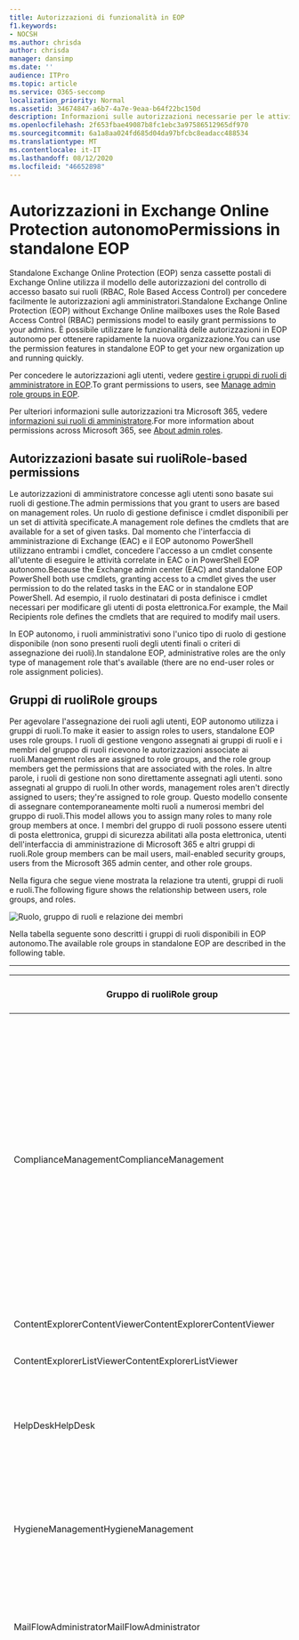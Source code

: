 ```yaml
---
title: Autorizzazioni di funzionalità in EOP
f1.keywords:
- NOCSH
ms.author: chrisda
author: chrisda
manager: dansimp
ms.date: ''
audience: ITPro
ms.topic: article
ms.service: O365-seccomp
localization_priority: Normal
ms.assetid: 34674847-a6b7-4a7e-9eaa-b64f22bc150d
description: Informazioni sulle autorizzazioni necessarie per le attività in standalone Exchange Online Protection
ms.openlocfilehash: 2f653fbae49087b8fc1ebc3a97586512965df970
ms.sourcegitcommit: 6a1a8aa024fd685d04da97bfcbc8eadacc488534
ms.translationtype: MT
ms.contentlocale: it-IT
ms.lasthandoff: 08/12/2020
ms.locfileid: "46652898"
---
```

# <a name="permissions-in-standalone-eop"></a><span data-ttu-id="7005a-103">Autorizzazioni in Exchange Online Protection autonomo</span><span class="sxs-lookup"><span data-stu-id="7005a-103">Permissions in standalone EOP</span></span>

<span data-ttu-id="7005a-104">Standalone Exchange Online Protection (EOP) senza cassette postali di Exchange Online utilizza il modello delle autorizzazioni del controllo di accesso basato sui ruoli (RBAC, Role Based Access Control) per concedere facilmente le autorizzazioni agli amministratori.</span><span class="sxs-lookup"><span data-stu-id="7005a-104">Standalone Exchange Online Protection (EOP) without Exchange Online mailboxes uses the Role Based Access Control (RBAC) permissions model to easily grant permissions to your admins.</span></span> <span data-ttu-id="7005a-105">È possibile utilizzare le funzionalità delle autorizzazioni in EOP autonomo per ottenere rapidamente la nuova organizzazione.</span><span class="sxs-lookup"><span data-stu-id="7005a-105">You can use the permission features in standalone EOP to get your new organization up and running quickly.</span></span>

<span data-ttu-id="7005a-106">Per concedere le autorizzazioni agli utenti, vedere [gestire i gruppi di ruoli di amministratore in EOP](manage-admin-role-group-permissions-in-eop.md).</span><span class="sxs-lookup"><span data-stu-id="7005a-106">To grant permissions to users, see [Manage admin role groups in EOP](manage-admin-role-group-permissions-in-eop.md).</span></span>

<span data-ttu-id="7005a-107">Per ulteriori informazioni sulle autorizzazioni tra Microsoft 365, vedere [informazioni sui ruoli di amministratore](https://docs.microsoft.com/microsoft-365/admin/add-users/about-admin-roles).</span><span class="sxs-lookup"><span data-stu-id="7005a-107">For more information about permissions across Microsoft 365, see [About admin roles](https://docs.microsoft.com/microsoft-365/admin/add-users/about-admin-roles).</span></span>

## <a name="role-based-permissions"></a><span data-ttu-id="7005a-108">Autorizzazioni basate sui ruoli</span><span class="sxs-lookup"><span data-stu-id="7005a-108">Role-based permissions</span></span>

<span data-ttu-id="7005a-109">Le autorizzazioni di amministratore concesse agli utenti sono basate sui ruoli di gestione.</span><span class="sxs-lookup"><span data-stu-id="7005a-109">The admin permissions that you grant to users are based on management roles.</span></span> <span data-ttu-id="7005a-110">Un ruolo di gestione definisce i cmdlet disponibili per un set di attività specificate.</span><span class="sxs-lookup"><span data-stu-id="7005a-110">A management role defines the cmdlets that are available for a set of given tasks.</span></span> <span data-ttu-id="7005a-111">Dal momento che l'interfaccia di amministrazione di Exchange (EAC) e il EOP autonomo PowerShell utilizzano entrambi i cmdlet, concedere l'accesso a un cmdlet consente all'utente di eseguire le attività correlate in EAC o in PowerShell EOP autonomo.</span><span class="sxs-lookup"><span data-stu-id="7005a-111">Because the Exchange admin center (EAC) and standalone EOP PowerShell both use cmdlets, granting access to a cmdlet gives the user permission to do the related tasks in the EAC or in standalone EOP PowerShell.</span></span> <span data-ttu-id="7005a-112">Ad esempio, il ruolo destinatari di posta definisce i cmdlet necessari per modificare gli utenti di posta elettronica.</span><span class="sxs-lookup"><span data-stu-id="7005a-112">For example, the Mail Recipients role defines the cmdlets that are required to modify mail users.</span></span>

<span data-ttu-id="7005a-113">In EOP autonomo, i ruoli amministrativi sono l'unico tipo di ruolo di gestione disponibile (non sono presenti ruoli degli utenti finali o criteri di assegnazione dei ruoli).</span><span class="sxs-lookup"><span data-stu-id="7005a-113">In standalone EOP, administrative roles are the only type of management role that's available (there are no end-user roles or role assignment policies).</span></span>

## <a name="role-groups"></a><span data-ttu-id="7005a-114">Gruppi di ruoli</span><span class="sxs-lookup"><span data-stu-id="7005a-114">Role groups</span></span>

<span data-ttu-id="7005a-115">Per agevolare l'assegnazione dei ruoli agli utenti, EOP autonomo utilizza i gruppi di ruoli.</span><span class="sxs-lookup"><span data-stu-id="7005a-115">To make it easier to assign roles to users, standalone EOP uses role groups.</span></span> <span data-ttu-id="7005a-116">I ruoli di gestione vengono assegnati ai gruppi di ruoli e i membri del gruppo di ruoli ricevono le autorizzazioni associate ai ruoli.</span><span class="sxs-lookup"><span data-stu-id="7005a-116">Management roles are assigned to role groups, and the role group members get the permissions that are associated with the roles.</span></span> <span data-ttu-id="7005a-117">In altre parole, i ruoli di gestione non sono direttamente assegnati agli utenti. sono assegnati al gruppo di ruoli.</span><span class="sxs-lookup"><span data-stu-id="7005a-117">In other words, management roles aren't directly assigned to users; they're assigned to role group.</span></span> <span data-ttu-id="7005a-118">Questo modello consente di assegnare contemporaneamente molti ruoli a numerosi membri del gruppo di ruoli.</span><span class="sxs-lookup"><span data-stu-id="7005a-118">This model allows you to assign many roles to many role group members at once.</span></span> <span data-ttu-id="7005a-119">I membri del gruppo di ruoli possono essere utenti di posta elettronica, gruppi di sicurezza abilitati alla posta elettronica, utenti dell'interfaccia di amministrazione di Microsoft 365 e altri gruppi di ruoli.</span><span class="sxs-lookup"><span data-stu-id="7005a-119">Role group members can be mail users, mail-enabled security groups, users from the Microsoft 365 admin center, and other role groups.</span></span>

<span data-ttu-id="7005a-120">Nella figura che segue viene mostrata la relazione tra utenti, gruppi di ruoli e ruoli.</span><span class="sxs-lookup"><span data-stu-id="7005a-120">The following figure shows the relationship between users, role groups, and roles.</span></span>

![Ruolo, gruppo di ruoli e relazione dei membri](../../media/ITPro_Security_RBAC_EXO_SimplifiedRoleGroupRelationship.png)

<span data-ttu-id="7005a-122">Nella tabella seguente sono descritti i gruppi di ruoli disponibili in EOP autonomo.</span><span class="sxs-lookup"><span data-stu-id="7005a-122">The available role groups in standalone EOP are described in the following table.</span></span>

****

|<span data-ttu-id="7005a-123">Gruppo di ruoli</span><span class="sxs-lookup"><span data-stu-id="7005a-123">Role group</span></span>|<span data-ttu-id="7005a-124">Descrizione</span><span class="sxs-lookup"><span data-stu-id="7005a-124">Description</span></span>|<span data-ttu-id="7005a-125">Ruoli predefiniti assegnati</span><span class="sxs-lookup"><span data-stu-id="7005a-125">Default roles assigned</span></span>|
|---|---|---|
|<span data-ttu-id="7005a-126">ComplianceManagement</span><span class="sxs-lookup"><span data-stu-id="7005a-126">ComplianceManagement</span></span>|<span data-ttu-id="7005a-127">Configurare e gestire le impostazioni di conformità all'interno dell'organizzazione, inclusa la prevenzione della perdita di dati (DLP) se l'abbonamento ha funzionalità DLP.</span><span class="sxs-lookup"><span data-stu-id="7005a-127">Configure and manage compliance settings within the organization, including data loss prevention (DLP) if your subscription has DLP capabilities.</span></span> <br/><br/> <span data-ttu-id="7005a-128">I membri del ruolo [amministratore conformità](https://docs.microsoft.com/azure/active-directory/users-groups-roles/directory-assign-admin-roles#compliance-administrator) in Azure ad ottengono automaticamente le autorizzazioni di questo gruppo di ruoli.</span><span class="sxs-lookup"><span data-stu-id="7005a-128">Members of the [Compliance Administrator](https://docs.microsoft.com/azure/active-directory/users-groups-roles/directory-assign-admin-roles#compliance-administrator) role in Azure AD automatically get the permissions of this role group.</span></span>|<span data-ttu-id="7005a-129">Registri di controllo</span><span class="sxs-lookup"><span data-stu-id="7005a-129">Audit Logs</span></span> <br/><br/> <span data-ttu-id="7005a-130">Amministrazione della conformità</span><span class="sxs-lookup"><span data-stu-id="7005a-130">Compliance Administration</span></span> <br/><br/> <span data-ttu-id="7005a-131">Information Rights Management</span><span class="sxs-lookup"><span data-stu-id="7005a-131">Information Rights Management</span></span> <br/><br/> <span data-ttu-id="7005a-132">Gestione della conservazione</span><span class="sxs-lookup"><span data-stu-id="7005a-132">Retention Management</span></span> <br/><br/> <span data-ttu-id="7005a-133">Registri di controllo di sola visualizzazione</span><span class="sxs-lookup"><span data-stu-id="7005a-133">View-Only Audit Logs</span></span> <br/><br/> <span data-ttu-id="7005a-134">Configurazione solo visualizzazione</span><span class="sxs-lookup"><span data-stu-id="7005a-134">View-Only Configuration</span></span> <br/><br/> <span data-ttu-id="7005a-135">Destinatari solo visualizzazione</span><span class="sxs-lookup"><span data-stu-id="7005a-135">View-Only Recipients</span></span>|
|<span data-ttu-id="7005a-136">ContentExplorerContentViewer</span><span class="sxs-lookup"><span data-stu-id="7005a-136">ContentExplorerContentViewer</span></span>|<span data-ttu-id="7005a-137">Non utilizzata.</span><span class="sxs-lookup"><span data-stu-id="7005a-137">Not used.</span></span>|<span data-ttu-id="7005a-138">Visualizzatore contenuto di classificazione dei dati</span><span class="sxs-lookup"><span data-stu-id="7005a-138">Data Classification Content Viewer</span></span>|
|<span data-ttu-id="7005a-139">ContentExplorerListViewer</span><span class="sxs-lookup"><span data-stu-id="7005a-139">ContentExplorerListViewer</span></span>|<span data-ttu-id="7005a-140">Non utilizzata.</span><span class="sxs-lookup"><span data-stu-id="7005a-140">Not used.</span></span>|<span data-ttu-id="7005a-141">Visualizzatore elenco di classificazione dei dati</span><span class="sxs-lookup"><span data-stu-id="7005a-141">Data Classification List Viewer</span></span>|
|<span data-ttu-id="7005a-142">HelpDesk</span><span class="sxs-lookup"><span data-stu-id="7005a-142">HelpDesk</span></span>|<span data-ttu-id="7005a-143">Visualizzare e gestire gli utenti di posta elettronica.</span><span class="sxs-lookup"><span data-stu-id="7005a-143">View and manage mail users.</span></span>|<span data-ttu-id="7005a-144">Reimposta password</span><span class="sxs-lookup"><span data-stu-id="7005a-144">Reset Password</span></span> <br/><br/> <span data-ttu-id="7005a-145">Opzioni utente</span><span class="sxs-lookup"><span data-stu-id="7005a-145">User Options</span></span> <br/><br/> <span data-ttu-id="7005a-146">Destinatari solo visualizzazione</span><span class="sxs-lookup"><span data-stu-id="7005a-146">View-Only Recipients</span></span>|
|<span data-ttu-id="7005a-147">HygieneManagement</span><span class="sxs-lookup"><span data-stu-id="7005a-147">HygieneManagement</span></span>|<span data-ttu-id="7005a-148">Gestire le funzionalità di protezione (antispam, anti-malware e così via).</span><span class="sxs-lookup"><span data-stu-id="7005a-148">Manage protection features (anti-spam, anti-malware, etc.).</span></span>|<span data-ttu-id="7005a-149">Igiene del trasporto</span><span class="sxs-lookup"><span data-stu-id="7005a-149">Transport Hygiene</span></span> <br/><br/> <span data-ttu-id="7005a-150">Configurazione solo visualizzazione</span><span class="sxs-lookup"><span data-stu-id="7005a-150">View-Only Configuration</span></span> <br/><br/> <span data-ttu-id="7005a-151">Destinatari solo visualizzazione</span><span class="sxs-lookup"><span data-stu-id="7005a-151">View-Only Recipients</span></span>|
|<span data-ttu-id="7005a-152">MailFlowAdministrator</span><span class="sxs-lookup"><span data-stu-id="7005a-152">MailFlowAdministrator</span></span>|<span data-ttu-id="7005a-153">Visualizzare e gestire i domini e i connettori accettati</span><span class="sxs-lookup"><span data-stu-id="7005a-153">View and manage accepted domains and connectors</span></span>|<span data-ttu-id="7005a-154">Domini accettati e remoti</span><span class="sxs-lookup"><span data-stu-id="7005a-154">Remote and Accepted Domains</span></span> <br/><br/> <span data-ttu-id="7005a-155">Destinatari solo visualizzazione</span><span class="sxs-lookup"><span data-stu-id="7005a-155">View-Only Recipients</span></span>|
|<span data-ttu-id="7005a-156">OrganizationManagement</span><span class="sxs-lookup"><span data-stu-id="7005a-156">OrganizationManagement</span></span>|<span data-ttu-id="7005a-157">L'accesso dell'amministratore all'intera organizzazione e la possibilità di eseguire quasi tutte le attività.</span><span class="sxs-lookup"><span data-stu-id="7005a-157">Admin access to the entire organization and the ability to perform almost any task.</span></span> <br/><br/> <span data-ttu-id="7005a-158">I membri del ruolo di [amministratore globale](https://docs.microsoft.com/azure/active-directory/users-groups-roles/directory-assign-admin-roles#global-administrator--company-administrator) in Azure ad ottengono automaticamente le autorizzazioni di questo gruppo di ruoli.</span><span class="sxs-lookup"><span data-stu-id="7005a-158">Members of the [Global Administrator](https://docs.microsoft.com/azure/active-directory/users-groups-roles/directory-assign-admin-roles#global-administrator--company-administrator) role in Azure AD automatically get the permissions of this role group.</span></span> <br/><br/> <span data-ttu-id="7005a-159">**Importante**: poiché il gruppo di ruoli OrganizationManagement è un ruolo potente, solo gli utenti che eseguono attività amministrative a livello di organizzazione devono essere membri di questo gruppo di ruoli.</span><span class="sxs-lookup"><span data-stu-id="7005a-159">**Important**: Because the OrganizationManagement role group is a powerful role, only users that perform organizational-level administrative tasks should be members of this role group.</span></span>|<span data-ttu-id="7005a-160">AntiMalware</span><span class="sxs-lookup"><span data-stu-id="7005a-160">AntiMalware</span></span> <br/><br/> <span data-ttu-id="7005a-161">AntiSpam</span><span class="sxs-lookup"><span data-stu-id="7005a-161">AntiSpam</span></span> <br/><br/> <span data-ttu-id="7005a-162">Registri di controllo</span><span class="sxs-lookup"><span data-stu-id="7005a-162">Audit Logs</span></span> <br/><br/> <span data-ttu-id="7005a-163">Amministratore di conformità</span><span class="sxs-lookup"><span data-stu-id="7005a-163">Compliance Administrator</span></span> <br/><br/> <span data-ttu-id="7005a-164">Gruppi di distribuzione</span><span class="sxs-lookup"><span data-stu-id="7005a-164">Distribution Groups</span></span> <br/><br/> <span data-ttu-id="7005a-165">Information Rights Management</span><span class="sxs-lookup"><span data-stu-id="7005a-165">Information Rights Management</span></span> <br/><br/> <span data-ttu-id="7005a-166">Creazione destinatario di posta</span><span class="sxs-lookup"><span data-stu-id="7005a-166">Mail Recipient Creation</span></span> <br/><br/> <span data-ttu-id="7005a-167">Destinatari di posta</span><span class="sxs-lookup"><span data-stu-id="7005a-167">Mail Recipients</span></span> <br/><br/> <span data-ttu-id="7005a-168">Verifica dei messaggi</span><span class="sxs-lookup"><span data-stu-id="7005a-168">Message Tracking</span></span> <br/><br/> <span data-ttu-id="7005a-169">Migrazione</span><span class="sxs-lookup"><span data-stu-id="7005a-169">Migration</span></span> <br/><br/> <span data-ttu-id="7005a-170">Accesso client dell'organizzazione</span><span class="sxs-lookup"><span data-stu-id="7005a-170">Organization Client Access</span></span> <br/><br/> <span data-ttu-id="7005a-171">Configurazione dell'organizzazione</span><span class="sxs-lookup"><span data-stu-id="7005a-171">Organization Configuration</span></span> <br/><br/> <span data-ttu-id="7005a-172">Impostazioni di trasporto dell'organizzazione</span><span class="sxs-lookup"><span data-stu-id="7005a-172">Organization Transport Settings</span></span> <br/><br/> <span data-ttu-id="7005a-173">Quarantena</span><span class="sxs-lookup"><span data-stu-id="7005a-173">Quarantine</span></span> <br/><br/> <span data-ttu-id="7005a-174">Criteri del destinatario</span><span class="sxs-lookup"><span data-stu-id="7005a-174">Recipient Policies</span></span> <br/><br/> <span data-ttu-id="7005a-175">Domini accettati e remoti</span><span class="sxs-lookup"><span data-stu-id="7005a-175">Remote and Accepted Domains</span></span> <br/><br/> <span data-ttu-id="7005a-176">Reimposta password</span><span class="sxs-lookup"><span data-stu-id="7005a-176">Reset Password</span></span> <br/><br/> <span data-ttu-id="7005a-177">Gestione della conservazione</span><span class="sxs-lookup"><span data-stu-id="7005a-177">Retention Management</span></span> <br/><br/> <span data-ttu-id="7005a-178">Gestione dei ruoli</span><span class="sxs-lookup"><span data-stu-id="7005a-178">Role Management</span></span> <br/><br/> <span data-ttu-id="7005a-179">Amministratore della sicurezza</span><span class="sxs-lookup"><span data-stu-id="7005a-179">Security Administrator</span></span> <br/><br/> <span data-ttu-id="7005a-180">Creazione e appartenenza a un gruppo di sicurezza</span><span class="sxs-lookup"><span data-stu-id="7005a-180">Security Group Creation and Membership</span></span> <br/><br/> <span data-ttu-id="7005a-181">Ruolo con autorizzazioni di lettura per la sicurezza</span><span class="sxs-lookup"><span data-stu-id="7005a-181">Security Reader</span></span> <br/><br/> <span data-ttu-id="7005a-182">Amministratore dell'etichetta di riservatezza</span><span class="sxs-lookup"><span data-stu-id="7005a-182">Sensitivity Label Administrator</span></span> <br/><br/> <span data-ttu-id="7005a-183">Supervisione</span><span class="sxs-lookup"><span data-stu-id="7005a-183">Supervision</span></span> <br/><br/> <span data-ttu-id="7005a-184">Igiene del trasporto</span><span class="sxs-lookup"><span data-stu-id="7005a-184">Transport Hygiene</span></span> <br/><br/> <span data-ttu-id="7005a-185">Regole di trasporto</span><span class="sxs-lookup"><span data-stu-id="7005a-185">Transport Rules</span></span> <br/><br/> <span data-ttu-id="7005a-186">Opzioni utente</span><span class="sxs-lookup"><span data-stu-id="7005a-186">User Options</span></span> <br/><br/> <span data-ttu-id="7005a-187">Antimalware di sola visualizzazione</span><span class="sxs-lookup"><span data-stu-id="7005a-187">View-Only AntiMalware</span></span> <br/><br/> <span data-ttu-id="7005a-188">Protezione da posta indesiderata solo visualizzazione</span><span class="sxs-lookup"><span data-stu-id="7005a-188">View-Only AntiSpam</span></span> <br/><br/> <span data-ttu-id="7005a-189">Registri di controllo di sola visualizzazione</span><span class="sxs-lookup"><span data-stu-id="7005a-189">View-Only Audit Logs</span></span> <br/><br/> <span data-ttu-id="7005a-190">Configurazione solo visualizzazione</span><span class="sxs-lookup"><span data-stu-id="7005a-190">View-Only Configuration</span></span> <br/><br/> <span data-ttu-id="7005a-191">Quarantena solo visualizzazione</span><span class="sxs-lookup"><span data-stu-id="7005a-191">View-Only Quarantine</span></span> <br/><br/> <span data-ttu-id="7005a-192">Destinatari solo visualizzazione</span><span class="sxs-lookup"><span data-stu-id="7005a-192">View-Only Recipients</span></span> <br/><br/> <span data-ttu-id="7005a-193">Intelligence per le minacce di sola visualizzazione</span><span class="sxs-lookup"><span data-stu-id="7005a-193">View-Only Threat Intelligence</span></span>|
|<span data-ttu-id="7005a-194">QuarantineAdministrator</span><span class="sxs-lookup"><span data-stu-id="7005a-194">QuarantineAdministrator</span></span>|<span data-ttu-id="7005a-195">Gestire i messaggi in quarantena per tutti i destinatari.</span><span class="sxs-lookup"><span data-stu-id="7005a-195">Manage quarantined messages for all recipients.</span></span>|<span data-ttu-id="7005a-196">Quarantena</span><span class="sxs-lookup"><span data-stu-id="7005a-196">Quarantine</span></span>|
|<span data-ttu-id="7005a-197">RecipientManagement</span><span class="sxs-lookup"><span data-stu-id="7005a-197">RecipientManagement</span></span>|<span data-ttu-id="7005a-198">Creare, gestire e rimuovere gli oggetti destinatario nell'organizzazione.</span><span class="sxs-lookup"><span data-stu-id="7005a-198">Create, manage, and remove recipient objects in the organization.</span></span>|<span data-ttu-id="7005a-199">Gruppi di distribuzione</span><span class="sxs-lookup"><span data-stu-id="7005a-199">Distribution Groups</span></span> <br/><br/> <span data-ttu-id="7005a-200">Creazione destinatario di posta</span><span class="sxs-lookup"><span data-stu-id="7005a-200">Mail Recipient Creation</span></span> <br/><br/> <span data-ttu-id="7005a-201">Destinatari di posta</span><span class="sxs-lookup"><span data-stu-id="7005a-201">Mail Recipients</span></span> <br/><br/> <span data-ttu-id="7005a-202">Verifica dei messaggi</span><span class="sxs-lookup"><span data-stu-id="7005a-202">Message Tracking</span></span> <br/><br/> <span data-ttu-id="7005a-203">Migrazione</span><span class="sxs-lookup"><span data-stu-id="7005a-203">Migration</span></span> <br/><br/> <span data-ttu-id="7005a-204">Criteri del destinatario</span><span class="sxs-lookup"><span data-stu-id="7005a-204">Recipient Policies</span></span> <br/><br/> <span data-ttu-id="7005a-205">Reimposta password</span><span class="sxs-lookup"><span data-stu-id="7005a-205">Reset Password</span></span>|
|<span data-ttu-id="7005a-206">RecordsManagement</span><span class="sxs-lookup"><span data-stu-id="7005a-206">RecordsManagement</span></span>|<span data-ttu-id="7005a-207">Configurare le funzionalità di conformità, ad esempio i tag dei criteri di conservazione, le classificazioni dei messaggi e le regole del flusso di posta (note anche come regole di trasporto).</span><span class="sxs-lookup"><span data-stu-id="7005a-207">Configure compliance features, such as retention policy tags, message classifications, and mail flow rules (also known as transport rules).</span></span>|<span data-ttu-id="7005a-208">Verifica dei messaggi</span><span class="sxs-lookup"><span data-stu-id="7005a-208">Message Tracking</span></span> <br/><br/> <span data-ttu-id="7005a-209">Gestione della conservazione</span><span class="sxs-lookup"><span data-stu-id="7005a-209">Retention Management</span></span> <br/><br/> <span data-ttu-id="7005a-210">Regole di trasporto</span><span class="sxs-lookup"><span data-stu-id="7005a-210">Transport Rules</span></span>|
|<span data-ttu-id="7005a-211">SecurityAdministrator</span><span class="sxs-lookup"><span data-stu-id="7005a-211">SecurityAdministrator</span></span>|<span data-ttu-id="7005a-212">Configurare tutti gli aspetti della protezione nell'organizzazione (antispam, anti-malware, anti-spoofing, quarantena e così via).</span><span class="sxs-lookup"><span data-stu-id="7005a-212">Configure all aspects of protection in the organization (anti-spam, anti-malware, anti-spoofing, quarantine, etc.).</span></span> <br/><br/> <span data-ttu-id="7005a-213">I membri del ruolo di [amministratore della sicurezza](https://docs.microsoft.com/azure/active-directory/users-groups-roles/directory-assign-admin-roles#security-administrator) in Azure ad ottengono automaticamente le autorizzazioni di questo gruppo di ruoli.</span><span class="sxs-lookup"><span data-stu-id="7005a-213">Members of the [Security Administrator](https://docs.microsoft.com/azure/active-directory/users-groups-roles/directory-assign-admin-roles#security-administrator) role in Azure AD automatically get the permissions of this role group.</span></span>|<span data-ttu-id="7005a-214">AntiMalware</span><span class="sxs-lookup"><span data-stu-id="7005a-214">AntiMalware</span></span> <br/><br/> <span data-ttu-id="7005a-215">AntiSpam</span><span class="sxs-lookup"><span data-stu-id="7005a-215">AntiSpam</span></span> <br/><br/> <span data-ttu-id="7005a-216">Registri di controllo</span><span class="sxs-lookup"><span data-stu-id="7005a-216">Audit Logs</span></span> <br/><br/> <span data-ttu-id="7005a-217">Quarantena</span><span class="sxs-lookup"><span data-stu-id="7005a-217">Quarantine</span></span> <br/><br/> <span data-ttu-id="7005a-218">Amministratore della sicurezza</span><span class="sxs-lookup"><span data-stu-id="7005a-218">Security Administrator</span></span> <br/><br/> <span data-ttu-id="7005a-219">Amministratore dell'etichetta di riservatezza</span><span class="sxs-lookup"><span data-stu-id="7005a-219">Sensitivity Label Administrator</span></span> <br/><br/> <span data-ttu-id="7005a-220">Antimalware di sola visualizzazione</span><span class="sxs-lookup"><span data-stu-id="7005a-220">View-Only AntiMalware</span></span> <br/><br/> <span data-ttu-id="7005a-221">Protezione da posta indesiderata solo visualizzazione</span><span class="sxs-lookup"><span data-stu-id="7005a-221">View-Only AntiSpam</span></span> <br/><br/> <span data-ttu-id="7005a-222">Registri di controllo di sola visualizzazione</span><span class="sxs-lookup"><span data-stu-id="7005a-222">View-Only Audit Logs</span></span> <br/><br/> <span data-ttu-id="7005a-223">Quarantena solo visualizzazione</span><span class="sxs-lookup"><span data-stu-id="7005a-223">View-Only Quarantine</span></span> <br/><br/> <span data-ttu-id="7005a-224">Intelligence per le minacce di sola visualizzazione</span><span class="sxs-lookup"><span data-stu-id="7005a-224">View-Only Threat Intelligence</span></span>|
|<span data-ttu-id="7005a-225">SecurityReader</span><span class="sxs-lookup"><span data-stu-id="7005a-225">SecurityReader</span></span>|<span data-ttu-id="7005a-226">Accesso in sola visualizzazione a tutti gli aspetti della protezione nell'organizzazione (antispam, anti-malware, anti-spoofing, quarantena e così via).</span><span class="sxs-lookup"><span data-stu-id="7005a-226">View-only access to all aspects of protection in the organization (anti-spam, anti-malware, anti-spoofing, quarantine, etc.).</span></span> <br/><br/> <span data-ttu-id="7005a-227">I membri del ruolo [lettore di sicurezza](https://docs.microsoft.com/azure/active-directory/users-groups-roles/directory-assign-admin-roles#security-reader) in Azure ad ottengono automaticamente le autorizzazioni di questo gruppo di ruoli.</span><span class="sxs-lookup"><span data-stu-id="7005a-227">Members of the [Security Reader](https://docs.microsoft.com/azure/active-directory/users-groups-roles/directory-assign-admin-roles#security-reader) role in Azure AD automatically get the permissions of this role group.</span></span>|<span data-ttu-id="7005a-228">Ruolo con autorizzazioni di lettura per la sicurezza</span><span class="sxs-lookup"><span data-stu-id="7005a-228">Security Reader</span></span> <br/><br/> <span data-ttu-id="7005a-229">Antimalware di sola visualizzazione</span><span class="sxs-lookup"><span data-stu-id="7005a-229">View-Only AntiMalware</span></span> <br/><br/> <span data-ttu-id="7005a-230">Protezione da posta indesiderata solo visualizzazione</span><span class="sxs-lookup"><span data-stu-id="7005a-230">View-Only AntiSpam</span></span> <br/><br/> <span data-ttu-id="7005a-231">Quarantena solo visualizzazione</span><span class="sxs-lookup"><span data-stu-id="7005a-231">View-Only Quarantine</span></span> <br/><br/> <span data-ttu-id="7005a-232">Intelligence per le minacce di sola visualizzazione</span><span class="sxs-lookup"><span data-stu-id="7005a-232">View-Only Threat Intelligence</span></span>|
|<span data-ttu-id="7005a-233">TenantAdmins</span><span class="sxs-lookup"><span data-stu-id="7005a-233">TenantAdmins</span></span>|<span data-ttu-id="7005a-234">L'appartenenza a questo gruppo di ruoli è sincronizzata tra i servizi e gestita centralmente.</span><span class="sxs-lookup"><span data-stu-id="7005a-234">Membership in this role group is synchronized across services and managed centrally.</span></span> <span data-ttu-id="7005a-235">Per impostazione predefinita, a questo gruppo di ruoli non sono assegnati i ruoli.</span><span class="sxs-lookup"><span data-stu-id="7005a-235">By default, this role group is not assigned any roles.</span></span> <span data-ttu-id="7005a-236">Tuttavia, sarà un membro del gruppo di ruoli Gestione organizzazione e erediterà tali autorizzazioni.</span><span class="sxs-lookup"><span data-stu-id="7005a-236">However, it will be a member of the Organization Management role group and will inherit those permissions.</span></span>|<span data-ttu-id="7005a-237">nessuno</span><span class="sxs-lookup"><span data-stu-id="7005a-237">none</span></span>|
|<span data-ttu-id="7005a-238">ViewOnlyOrganizationManagement</span><span class="sxs-lookup"><span data-stu-id="7005a-238">ViewOnlyOrganizationManagement</span></span>|<span data-ttu-id="7005a-239">Visualizzare gli oggetti destinatario, protezione e configurazione e le relative proprietà nell'organizzazione.</span><span class="sxs-lookup"><span data-stu-id="7005a-239">View recipient, protection, and configuration objects and their properties in the organization.</span></span>|<span data-ttu-id="7005a-240">Amministratore di conformità</span><span class="sxs-lookup"><span data-stu-id="7005a-240">Compliance Administrator</span></span> <br/><br/> <span data-ttu-id="7005a-241">Amministratore della sicurezza</span><span class="sxs-lookup"><span data-stu-id="7005a-241">Security Administrator</span></span> <br/><br/> <span data-ttu-id="7005a-242">Ruolo con autorizzazioni di lettura per la sicurezza</span><span class="sxs-lookup"><span data-stu-id="7005a-242">Security Reader</span></span> <br/><br/> <span data-ttu-id="7005a-243">Amministratore dell'etichetta di riservatezza</span><span class="sxs-lookup"><span data-stu-id="7005a-243">Sensitivity Label Administrator</span></span> <br/><br/> <span data-ttu-id="7005a-244">Configurazione solo visualizzazione</span><span class="sxs-lookup"><span data-stu-id="7005a-244">View-Only Configuration</span></span> <br/><br/> <span data-ttu-id="7005a-245">Destinatari solo visualizzazione</span><span class="sxs-lookup"><span data-stu-id="7005a-245">View-Only Recipients</span></span>|
|

<span data-ttu-id="7005a-246">Se si lavora in un'organizzazione di piccole dimensioni con solo alcuni amministratori, potrebbe essere necessario aggiungerli solo al gruppo di ruoli Gestione organizzazione e potrebbe non essere mai necessario utilizzare gli altri gruppi di ruoli.</span><span class="sxs-lookup"><span data-stu-id="7005a-246">If you work in a small organization that has only a few admins, you might need to add those users to the Organization Management role group only, and you may never need to use the other role groups.</span></span> <span data-ttu-id="7005a-247">Se si lavora in un'organizzazione di dimensioni maggiori, è possibile che siano presenti amministratori che eseguono attività specifiche, ad esempio la configurazione dei destinatari.</span><span class="sxs-lookup"><span data-stu-id="7005a-247">If you work in a larger organization, you might have admins who perform specific tasks, such as recipient configuration.</span></span> <span data-ttu-id="7005a-248">In questi casi, è possibile aggiungere un amministratore al gruppo di ruoli Gestione destinatari e un altro amministratore al gruppo di ruoli Gestione organizzazione.</span><span class="sxs-lookup"><span data-stu-id="7005a-248">In those cases, you might add one admin to the Recipient Management role group, and another admin to the Organization Management role group.</span></span> <span data-ttu-id="7005a-249">Gli amministratori possono quindi gestire le aree specifiche, ma non dispongono delle autorizzazioni necessarie per gestire le aree di cui non sono responsabili.</span><span class="sxs-lookup"><span data-stu-id="7005a-249">Those admins can then manage their specific areas, but they won't have permissions to manage areas they're not responsible for.</span></span>

<span data-ttu-id="7005a-250">Se i gruppi di ruoli incorporati in Exchange Online non corrispondono alla mansione degli amministratori, è possibile creare gruppi di ruoli e aggiungervi i ruoli desiderati.</span><span class="sxs-lookup"><span data-stu-id="7005a-250">If the built-in role groups in Exchange Online don't match the job function of your administrators, you can create role groups and add roles to them.</span></span> <span data-ttu-id="7005a-251">Per ulteriori informazioni, vedere [Manage role groups in standalone EOP](manage-admin-role-group-permissions-in-eop.md).</span><span class="sxs-lookup"><span data-stu-id="7005a-251">For more information, see [Manage role groups in standalone EOP](manage-admin-role-group-permissions-in-eop.md).</span></span>

## <a name="roles"></a><span data-ttu-id="7005a-252">Ruoli</span><span class="sxs-lookup"><span data-stu-id="7005a-252">Roles</span></span>

<span data-ttu-id="7005a-253">I ruoli incorporati disponibili in EOP autonomo sono descritti nella tabella seguente.</span><span class="sxs-lookup"><span data-stu-id="7005a-253">The built-in roles that are available in standalone EOP are described in the following table.</span></span>

****

|<span data-ttu-id="7005a-254">Ruolo \* \*</span><span class="sxs-lookup"><span data-stu-id="7005a-254">Role\*\*</span></span>|<span data-ttu-id="7005a-255">Descrizione</span><span class="sxs-lookup"><span data-stu-id="7005a-255">Description</span></span>|<span data-ttu-id="7005a-256">Assegnazioni predefinite del gruppo di ruoli</span><span class="sxs-lookup"><span data-stu-id="7005a-256">Default role group assignments</span></span>|
|---|---|---|
|<span data-ttu-id="7005a-257">AntiMalware</span><span class="sxs-lookup"><span data-stu-id="7005a-257">AntiMalware</span></span>|<span data-ttu-id="7005a-258">Visualizzare e modificare la configurazione e i report per le funzionalità anti-malware.</span><span class="sxs-lookup"><span data-stu-id="7005a-258">View and modify the configuration and reports for anti-malware features.</span></span>|<span data-ttu-id="7005a-259">OrganizationManagement</span><span class="sxs-lookup"><span data-stu-id="7005a-259">OrganizationManagement</span></span> <br/><br/> <span data-ttu-id="7005a-260">SecurityAdministrator</span><span class="sxs-lookup"><span data-stu-id="7005a-260">SecurityAdministrator</span></span>|
|<span data-ttu-id="7005a-261">AntiSpam</span><span class="sxs-lookup"><span data-stu-id="7005a-261">AntiSpam</span></span>|<span data-ttu-id="7005a-262">Visualizzare e modificare la configurazione e i report per le funzionalità di protezione da posta indesiderata.</span><span class="sxs-lookup"><span data-stu-id="7005a-262">View and modify the configuration and reports for anti-spam features.</span></span>|<span data-ttu-id="7005a-263">OrganizationManagement</span><span class="sxs-lookup"><span data-stu-id="7005a-263">OrganizationManagement</span></span> <br/><br/> <span data-ttu-id="7005a-264">SecurityAdministrator</span><span class="sxs-lookup"><span data-stu-id="7005a-264">SecurityAdministrator</span></span>|
|<span data-ttu-id="7005a-265">Registri di controllo</span><span class="sxs-lookup"><span data-stu-id="7005a-265">Audit Logs</span></span>|<span data-ttu-id="7005a-266">Eseguire una ricerca nel registro di controllo dell'amministratore e visualizzare i risultati.</span><span class="sxs-lookup"><span data-stu-id="7005a-266">Search the administrator audit log and view the results.</span></span>|<span data-ttu-id="7005a-267">ComplianceManagement</span><span class="sxs-lookup"><span data-stu-id="7005a-267">ComplianceManagement</span></span> <br/><br/> <span data-ttu-id="7005a-268">OrganizationManagement</span><span class="sxs-lookup"><span data-stu-id="7005a-268">OrganizationManagement</span></span> <br/><br/> <span data-ttu-id="7005a-269">SecurityAdministrator</span><span class="sxs-lookup"><span data-stu-id="7005a-269">SecurityAdministrator</span></span>|
|<span data-ttu-id="7005a-270">Amministratore di conformità<sup>\*</sup></span><span class="sxs-lookup"><span data-stu-id="7005a-270">Compliance Administrator<sup>\*</sup></span></span>||<span data-ttu-id="7005a-271">ComplianceManagement</span><span class="sxs-lookup"><span data-stu-id="7005a-271">ComplianceManagement</span></span> <br/><br/> <span data-ttu-id="7005a-272">OrganizationManagement</span><span class="sxs-lookup"><span data-stu-id="7005a-272">OrganizationManagement</span></span> <br/><br/> <span data-ttu-id="7005a-273">ViewOnlyOrganizationManagement</span><span class="sxs-lookup"><span data-stu-id="7005a-273">ViewOnlyOrganizationManagement</span></span>|
|<span data-ttu-id="7005a-274">Visualizzatore contenuto di classificazione dei dati<sup>\*</sup></span><span class="sxs-lookup"><span data-stu-id="7005a-274">Data Classification Content Viewer<sup>\*</sup></span></span>||<span data-ttu-id="7005a-275">ContentExplorerContentViewer</span><span class="sxs-lookup"><span data-stu-id="7005a-275">ContentExplorerContentViewer</span></span>|
|<span data-ttu-id="7005a-276">Visualizzatore elenco di classificazione dei dati<sup>\*</sup></span><span class="sxs-lookup"><span data-stu-id="7005a-276">Data Classification List Viewer<sup>\*</sup></span></span>||
|<span data-ttu-id="7005a-277">Gruppi di distribuzione</span><span class="sxs-lookup"><span data-stu-id="7005a-277">Distribution Groups</span></span>|<span data-ttu-id="7005a-278">Creare e gestire tutti i gruppi di distribuzione, i gruppi di sicurezza abilitati alla posta elettronica e i membri.</span><span class="sxs-lookup"><span data-stu-id="7005a-278">Create and manage all distribution groups, mail-enabled security groups, and members.</span></span>|<span data-ttu-id="7005a-279">OrganizationManagement</span><span class="sxs-lookup"><span data-stu-id="7005a-279">OrganizationManagement</span></span> <br/><br/> <span data-ttu-id="7005a-280">RecipientManagement</span><span class="sxs-lookup"><span data-stu-id="7005a-280">RecipientManagement</span></span>|
|<span data-ttu-id="7005a-281">Information Rights Management<sup>\*</sup></span><span class="sxs-lookup"><span data-stu-id="7005a-281">Information Rights Management<sup>\*</sup></span></span>||<span data-ttu-id="7005a-282">ComplianceManagement</span><span class="sxs-lookup"><span data-stu-id="7005a-282">ComplianceManagement</span></span> <br/><br/> <span data-ttu-id="7005a-283">OrganizationManagement</span><span class="sxs-lookup"><span data-stu-id="7005a-283">OrganizationManagement</span></span>|
|<span data-ttu-id="7005a-284">Creazione destinatario di posta</span><span class="sxs-lookup"><span data-stu-id="7005a-284">Mail Recipient Creation</span></span>|<span data-ttu-id="7005a-285">Creare e rimuovere gli utenti di posta elettronica.</span><span class="sxs-lookup"><span data-stu-id="7005a-285">Create and remove mail users.</span></span>|<span data-ttu-id="7005a-286">OrganizationManagement</span><span class="sxs-lookup"><span data-stu-id="7005a-286">OrganizationManagement</span></span> <br/><br/> <span data-ttu-id="7005a-287">RecipientManagement</span><span class="sxs-lookup"><span data-stu-id="7005a-287">RecipientManagement</span></span>|
|<span data-ttu-id="7005a-288">Mail Recipients</span><span class="sxs-lookup"><span data-stu-id="7005a-288">Mail Recipients</span></span>|<span data-ttu-id="7005a-289">Modificare gli utenti di posta elettronica esistenti.</span><span class="sxs-lookup"><span data-stu-id="7005a-289">Modify existing mail users.</span></span>|<span data-ttu-id="7005a-290">OrganizationManagement</span><span class="sxs-lookup"><span data-stu-id="7005a-290">OrganizationManagement</span></span> <br/><br/> <span data-ttu-id="7005a-291">RecipientManagement</span><span class="sxs-lookup"><span data-stu-id="7005a-291">RecipientManagement</span></span>|
|<span data-ttu-id="7005a-292">Verifica messaggi<sup>\*</sup></span><span class="sxs-lookup"><span data-stu-id="7005a-292">Message Tracking<sup>\*</sup></span></span>||<span data-ttu-id="7005a-293">OrganizationManagement</span><span class="sxs-lookup"><span data-stu-id="7005a-293">OrganizationManagement</span></span> <br/><br/> <span data-ttu-id="7005a-294">RecipientManagement</span><span class="sxs-lookup"><span data-stu-id="7005a-294">RecipientManagement</span></span> <br/><br/> <span data-ttu-id="7005a-295">Gestione record</span><span class="sxs-lookup"><span data-stu-id="7005a-295">Records Management</span></span>|
|<span data-ttu-id="7005a-296">Migrazione<sup>\*</sup></span><span class="sxs-lookup"><span data-stu-id="7005a-296">Migration<sup>\*</sup></span></span>||<span data-ttu-id="7005a-297">OrganizationManagement</span><span class="sxs-lookup"><span data-stu-id="7005a-297">OrganizationManagement</span></span> <br/><br/> <span data-ttu-id="7005a-298">RecipientManagement</span><span class="sxs-lookup"><span data-stu-id="7005a-298">RecipientManagement</span></span>|
|<span data-ttu-id="7005a-299">MyBaseOptions</span><span class="sxs-lookup"><span data-stu-id="7005a-299">MyBaseOptions</span></span>|<span data-ttu-id="7005a-300">Consente agli utenti di visualizzare i propri messaggi in quarantena.</span><span class="sxs-lookup"><span data-stu-id="7005a-300">Allows users to view their own quarantined messages.</span></span> <br/><br/> <span data-ttu-id="7005a-301">Questo ruolo viene assegnato automaticamente agli utenti e non è possibile assegnarlo manualmente.</span><span class="sxs-lookup"><span data-stu-id="7005a-301">This role is automatically assigned to users, and you can't assign it manually.</span></span>|<span data-ttu-id="7005a-302">nessuno</span><span class="sxs-lookup"><span data-stu-id="7005a-302">none</span></span>|
|<span data-ttu-id="7005a-303">Accesso client dell'organizzazione<sup>\*</sup></span><span class="sxs-lookup"><span data-stu-id="7005a-303">Organization Client Access<sup>\*</sup></span></span>||<span data-ttu-id="7005a-304">OrganizationManagement</span><span class="sxs-lookup"><span data-stu-id="7005a-304">OrganizationManagement</span></span>|
|<span data-ttu-id="7005a-305">Configurazione dell'organizzazione</span><span class="sxs-lookup"><span data-stu-id="7005a-305">Organization Configuration</span></span>|<span data-ttu-id="7005a-306">Visualizzare i report.</span><span class="sxs-lookup"><span data-stu-id="7005a-306">View reports.</span></span>|<span data-ttu-id="7005a-307">OrganizationManagement</span><span class="sxs-lookup"><span data-stu-id="7005a-307">OrganizationManagement</span></span>|
|<span data-ttu-id="7005a-308">Impostazioni di trasporto dell'organizzazione<sup>\*</sup></span><span class="sxs-lookup"><span data-stu-id="7005a-308">Organization Transport Settings<sup>\*</sup></span></span>||<span data-ttu-id="7005a-309">OrganizationManagement</span><span class="sxs-lookup"><span data-stu-id="7005a-309">OrganizationManagement</span></span>|
|<span data-ttu-id="7005a-310">Quarantena</span><span class="sxs-lookup"><span data-stu-id="7005a-310">Quarantine</span></span>|<span data-ttu-id="7005a-311">Gestire tutti i tipi di messaggio in quarantena per tutti i destinatari.</span><span class="sxs-lookup"><span data-stu-id="7005a-311">Manage all types of quarantined message for all recipients.</span></span>|<span data-ttu-id="7005a-312">OrganizationManagement</span><span class="sxs-lookup"><span data-stu-id="7005a-312">OrganizationManagement</span></span> <br/><br/> <span data-ttu-id="7005a-313">QuarantineAdministrator</span><span class="sxs-lookup"><span data-stu-id="7005a-313">QuarantineAdministrator</span></span> <br/><br/> <span data-ttu-id="7005a-314">SecurityAdministrator</span><span class="sxs-lookup"><span data-stu-id="7005a-314">SecurityAdministrator</span></span>|
|<span data-ttu-id="7005a-315">Criteri destinatario<sup>\*</sup></span><span class="sxs-lookup"><span data-stu-id="7005a-315">Recipient Policies<sup>\*</sup></span></span>||<span data-ttu-id="7005a-316">OrganizationManagement</span><span class="sxs-lookup"><span data-stu-id="7005a-316">OrganizationManagement</span></span> <br/><br/> <span data-ttu-id="7005a-317">RecipientManagement</span><span class="sxs-lookup"><span data-stu-id="7005a-317">RecipientManagement</span></span>|
|<span data-ttu-id="7005a-318">Domini accettati e remoti</span><span class="sxs-lookup"><span data-stu-id="7005a-318">Remote and Accepted Domains</span></span>|<span data-ttu-id="7005a-319">Gestire domini remoti, domini accettati e connettori.</span><span class="sxs-lookup"><span data-stu-id="7005a-319">Manage remote domains, accepted domains, and connectors.</span></span>|<span data-ttu-id="7005a-320">MailFlowAdministrator</span><span class="sxs-lookup"><span data-stu-id="7005a-320">MailFlowAdministrator</span></span> <br/><br/> <span data-ttu-id="7005a-321">OrganizationManagement</span><span class="sxs-lookup"><span data-stu-id="7005a-321">OrganizationManagement</span></span>|
|<span data-ttu-id="7005a-322">Reimposta password<sup>\*</sup></span><span class="sxs-lookup"><span data-stu-id="7005a-322">Reset Password<sup>\*</sup></span></span>||<span data-ttu-id="7005a-323">HelpDesk</span><span class="sxs-lookup"><span data-stu-id="7005a-323">HelpDesk</span></span> <br/><br/> <span data-ttu-id="7005a-324">OrganizationManagement</span><span class="sxs-lookup"><span data-stu-id="7005a-324">OrganizationManagement</span></span> <br/><br/> <span data-ttu-id="7005a-325">RecipientManagement</span><span class="sxs-lookup"><span data-stu-id="7005a-325">RecipientManagement</span></span>|
|<span data-ttu-id="7005a-326">Gestione della conservazione<sup>\*</sup></span><span class="sxs-lookup"><span data-stu-id="7005a-326">Retention Management<sup>\*</sup></span></span>||<span data-ttu-id="7005a-327">ComplianceManagement</span><span class="sxs-lookup"><span data-stu-id="7005a-327">ComplianceManagement</span></span> <br/><br/> <span data-ttu-id="7005a-328">OrganizationManagement</span><span class="sxs-lookup"><span data-stu-id="7005a-328">OrganizationManagement</span></span> <br/><br/> <span data-ttu-id="7005a-329">RecordsManagement</span><span class="sxs-lookup"><span data-stu-id="7005a-329">RecordsManagement</span></span>|
|<span data-ttu-id="7005a-330">Gestione dei ruoli</span><span class="sxs-lookup"><span data-stu-id="7005a-330">Role Management</span></span>|<span data-ttu-id="7005a-331">Creare e gestire gruppi di ruoli.</span><span class="sxs-lookup"><span data-stu-id="7005a-331">Create and manage role groups.</span></span>|<span data-ttu-id="7005a-332">OrganizationManagement</span><span class="sxs-lookup"><span data-stu-id="7005a-332">OrganizationManagement</span></span>|
|<span data-ttu-id="7005a-333">Amministratore della sicurezza</span><span class="sxs-lookup"><span data-stu-id="7005a-333">Security Administrator</span></span>|<span data-ttu-id="7005a-334">Gestire la configurazione e i report per tutte le funzionalità di sicurezza e protezione.</span><span class="sxs-lookup"><span data-stu-id="7005a-334">Manage the configuration and reports for all security and protection features.</span></span>|<span data-ttu-id="7005a-335">OrganizationManagement</span><span class="sxs-lookup"><span data-stu-id="7005a-335">OrganizationManagement</span></span> <br/><br/> <span data-ttu-id="7005a-336">SecurityAdministrator</span><span class="sxs-lookup"><span data-stu-id="7005a-336">SecurityAdministrator</span></span> <br/><br/> <span data-ttu-id="7005a-337">ViewOnlyOrganizationManagement</span><span class="sxs-lookup"><span data-stu-id="7005a-337">ViewOnlyOrganizationManagement</span></span>|
|<span data-ttu-id="7005a-338">Creazione e appartenenza a un gruppo di sicurezza</span><span class="sxs-lookup"><span data-stu-id="7005a-338">Security Group Creation and Membership</span></span>|<span data-ttu-id="7005a-339">Creare e gestire gruppi di sicurezza abilitati alla posta elettronica.</span><span class="sxs-lookup"><span data-stu-id="7005a-339">Create and manage mail-enabled security groups.</span></span>|<span data-ttu-id="7005a-340">OrganizationManagement</span><span class="sxs-lookup"><span data-stu-id="7005a-340">OrganizationManagement</span></span>|
|<span data-ttu-id="7005a-341">Ruolo con autorizzazioni di lettura per la sicurezza</span><span class="sxs-lookup"><span data-stu-id="7005a-341">Security Reader</span></span>|<span data-ttu-id="7005a-342">Visualizzare la configurazione e i report per le funzionalità di sicurezza e protezione.</span><span class="sxs-lookup"><span data-stu-id="7005a-342">View the configuration and reports for security and protection features.</span></span>|<span data-ttu-id="7005a-343">Gestione organizzazione</span><span class="sxs-lookup"><span data-stu-id="7005a-343">Organization Management</span></span> <br/><br/> <span data-ttu-id="7005a-344">SecurityReader</span><span class="sxs-lookup"><span data-stu-id="7005a-344">SecurityReader</span></span> <br/><br/> <span data-ttu-id="7005a-345">ViewOnlyOrganizationManagement</span><span class="sxs-lookup"><span data-stu-id="7005a-345">ViewOnlyOrganizationManagement</span></span>|
|<span data-ttu-id="7005a-346">Amministratore dell'etichetta di riservatezza<sup>\*</sup></span><span class="sxs-lookup"><span data-stu-id="7005a-346">Sensitivity Label Administrator<sup>\*</sup></span></span>||<span data-ttu-id="7005a-347">OrganizationManagement</span><span class="sxs-lookup"><span data-stu-id="7005a-347">OrganizationManagement</span></span> <br/><br/> <span data-ttu-id="7005a-348">SecurityAdministrator</span><span class="sxs-lookup"><span data-stu-id="7005a-348">SecurityAdministrator</span></span> <br/><br/> <span data-ttu-id="7005a-349">ViewOnlyOrganizationManagement</span><span class="sxs-lookup"><span data-stu-id="7005a-349">ViewOnlyOrganizationManagement</span></span>|
|<span data-ttu-id="7005a-350">Supervisione<sup>\*</sup></span><span class="sxs-lookup"><span data-stu-id="7005a-350">Supervision<sup>\*</sup></span></span>||<span data-ttu-id="7005a-351">OrganizationManagement</span><span class="sxs-lookup"><span data-stu-id="7005a-351">OrganizationManagement</span></span>|
|<span data-ttu-id="7005a-352">Igiene del trasporto</span><span class="sxs-lookup"><span data-stu-id="7005a-352">Transport Hygiene</span></span>|<span data-ttu-id="7005a-353">Gestire le funzionalità di protezione antimalware, di protezione dalla posta indesiderata e anti-spoofing.</span><span class="sxs-lookup"><span data-stu-id="7005a-353">Manage anti-malware, anti-spam features, and anti-spoofing features.</span></span>|<span data-ttu-id="7005a-354">HygieneManagement</span><span class="sxs-lookup"><span data-stu-id="7005a-354">HygieneManagement</span></span> <br/><br/> <span data-ttu-id="7005a-355">OrganizationManagement</span><span class="sxs-lookup"><span data-stu-id="7005a-355">OrganizationManagement</span></span>|
|<span data-ttu-id="7005a-356">Regole di trasporto</span><span class="sxs-lookup"><span data-stu-id="7005a-356">Transport Rules</span></span>|<span data-ttu-id="7005a-357">Creare e gestire le regole del flusso di posta (note anche come regole di trasporto).</span><span class="sxs-lookup"><span data-stu-id="7005a-357">Create and manage mail flow rules (also known as transport rules).</span></span>|<span data-ttu-id="7005a-358">OrganizationManagement</span><span class="sxs-lookup"><span data-stu-id="7005a-358">OrganizationManagement</span></span> <br/><br/> <span data-ttu-id="7005a-359">RecordsManagement</span><span class="sxs-lookup"><span data-stu-id="7005a-359">RecordsManagement</span></span>|
|<span data-ttu-id="7005a-360">Opzioni utente</span><span class="sxs-lookup"><span data-stu-id="7005a-360">User Options</span></span>|<span data-ttu-id="7005a-361">Modificare gli utenti di posta elettronica esistenti.</span><span class="sxs-lookup"><span data-stu-id="7005a-361">Modify existing mail users.</span></span>|<span data-ttu-id="7005a-362">HelpDesk</span><span class="sxs-lookup"><span data-stu-id="7005a-362">HelpDesk</span></span> <br/><br/> <span data-ttu-id="7005a-363">OrganizationManagement</span><span class="sxs-lookup"><span data-stu-id="7005a-363">OrganizationManagement</span></span>|
|<span data-ttu-id="7005a-364">Antimalware di sola visualizzazione</span><span class="sxs-lookup"><span data-stu-id="7005a-364">View-Only AntiMalware</span></span>|<span data-ttu-id="7005a-365">Visualizzare la configurazione e i report per le funzionalità anti-malware.</span><span class="sxs-lookup"><span data-stu-id="7005a-365">View the configuration and reports for anti-malware features.</span></span>|<span data-ttu-id="7005a-366">OrganizationManagement</span><span class="sxs-lookup"><span data-stu-id="7005a-366">OrganizationManagement</span></span> <br/><br/> <span data-ttu-id="7005a-367">SecurityAdministrator</span><span class="sxs-lookup"><span data-stu-id="7005a-367">SecurityAdministrator</span></span> <br/><br/> <span data-ttu-id="7005a-368">SecurityReader</span><span class="sxs-lookup"><span data-stu-id="7005a-368">SecurityReader</span></span>|
|<span data-ttu-id="7005a-369">Protezione da posta indesiderata solo visualizzazione</span><span class="sxs-lookup"><span data-stu-id="7005a-369">View-Only AntiSpam</span></span>|<span data-ttu-id="7005a-370">Visualizzare la configurazione e i report per le funzionalità di protezione da posta indesiderata.</span><span class="sxs-lookup"><span data-stu-id="7005a-370">View the configuration and reports for anti-spam features.</span></span>|<span data-ttu-id="7005a-371">OrganizationManagement</span><span class="sxs-lookup"><span data-stu-id="7005a-371">OrganizationManagement</span></span> <br/><br/> <span data-ttu-id="7005a-372">SecurityAdministrator</span><span class="sxs-lookup"><span data-stu-id="7005a-372">SecurityAdministrator</span></span> <br/><br/> <span data-ttu-id="7005a-373">SecurityReader</span><span class="sxs-lookup"><span data-stu-id="7005a-373">SecurityReader</span></span>|
|<span data-ttu-id="7005a-374">Registri di controllo di sola visualizzazione</span><span class="sxs-lookup"><span data-stu-id="7005a-374">View-Only Audit Logs</span></span>|<span data-ttu-id="7005a-375">Eseguire una ricerca nel registro di controllo dell'amministratore e visualizzare i risultati.</span><span class="sxs-lookup"><span data-stu-id="7005a-375">Search the administrator audit log and view the results.</span></span>|<span data-ttu-id="7005a-376">ComplianceManagement</span><span class="sxs-lookup"><span data-stu-id="7005a-376">ComplianceManagement</span></span> <br/><br/> <span data-ttu-id="7005a-377">OrganizationManagement</span><span class="sxs-lookup"><span data-stu-id="7005a-377">OrganizationManagement</span></span> <br/><br/> <span data-ttu-id="7005a-378">SecurityAdministrator</span><span class="sxs-lookup"><span data-stu-id="7005a-378">SecurityAdministrator</span></span>|
|<span data-ttu-id="7005a-379">Configurazione solo visualizzazione</span><span class="sxs-lookup"><span data-stu-id="7005a-379">View-Only Configuration</span></span>|<span data-ttu-id="7005a-380">Visualizzare tutte le impostazioni dell'organizzazione e del flusso di posta (non destinatario) nell'organizzazione.</span><span class="sxs-lookup"><span data-stu-id="7005a-380">View all of the organization and mail flow (non-recipient) settings in the organization.</span></span>|<span data-ttu-id="7005a-381">ComplianceManagement</span><span class="sxs-lookup"><span data-stu-id="7005a-381">ComplianceManagement</span></span> <br/><br/> <span data-ttu-id="7005a-382">HygieneManagement</span><span class="sxs-lookup"><span data-stu-id="7005a-382">HygieneManagement</span></span> <br/><br/> <span data-ttu-id="7005a-383">OrganizationManagement</span><span class="sxs-lookup"><span data-stu-id="7005a-383">OrganizationManagement</span></span> <br/><br/> <span data-ttu-id="7005a-384">ViewOnlyOrganizationManagement</span><span class="sxs-lookup"><span data-stu-id="7005a-384">ViewOnlyOrganizationManagement</span></span>|
|<span data-ttu-id="7005a-385">Quarantena solo visualizzazione</span><span class="sxs-lookup"><span data-stu-id="7005a-385">View-Only Quarantine</span></span>|<span data-ttu-id="7005a-386">Visualizzare tutti i messaggi in quarantena per tutti i destinatari.</span><span class="sxs-lookup"><span data-stu-id="7005a-386">View all quarantined messages for all recipients.</span></span>|<span data-ttu-id="7005a-387">OrganizationManagement</span><span class="sxs-lookup"><span data-stu-id="7005a-387">OrganizationManagement</span></span> <br/><br/> <span data-ttu-id="7005a-388">SecurityAdministrator</span><span class="sxs-lookup"><span data-stu-id="7005a-388">SecurityAdministrator</span></span> <br/><br/> <span data-ttu-id="7005a-389">SecurityReader</span><span class="sxs-lookup"><span data-stu-id="7005a-389">SecurityReader</span></span>|
|<span data-ttu-id="7005a-390">Destinatari solo visualizzazione</span><span class="sxs-lookup"><span data-stu-id="7005a-390">View-Only Recipients</span></span>|<span data-ttu-id="7005a-391">Visualizzare le proprietà dei destinatari ed eseguire traccia dei messaggi.</span><span class="sxs-lookup"><span data-stu-id="7005a-391">View recipient properties and run message trace.</span></span>|<span data-ttu-id="7005a-392">ComplianceManagement</span><span class="sxs-lookup"><span data-stu-id="7005a-392">ComplianceManagement</span></span> <br/><br/> <span data-ttu-id="7005a-393">HelpDesk</span><span class="sxs-lookup"><span data-stu-id="7005a-393">HelpDesk</span></span> <br/><br/> <span data-ttu-id="7005a-394">HygieneManagement</span><span class="sxs-lookup"><span data-stu-id="7005a-394">HygieneManagement</span></span> <br/><br/> <span data-ttu-id="7005a-395">MailFlowAdministrator</span><span class="sxs-lookup"><span data-stu-id="7005a-395">MailFlowAdministrator</span></span> <br/><br/>  <span data-ttu-id="7005a-396">OrganizationManagement</span><span class="sxs-lookup"><span data-stu-id="7005a-396">OrganizationManagement</span></span> <br/><br/> <span data-ttu-id="7005a-397">ViewOnlyOrganizationManagement</span><span class="sxs-lookup"><span data-stu-id="7005a-397">ViewOnlyOrganizationManagement</span></span>|
|<span data-ttu-id="7005a-398">Intelligence per le minacce di sola visualizzazione<sup>\*</sup></span><span class="sxs-lookup"><span data-stu-id="7005a-398">View-Only Threat Intelligence<sup>\*</sup></span></span>||<span data-ttu-id="7005a-399">OrganizationManagement</span><span class="sxs-lookup"><span data-stu-id="7005a-399">OrganizationManagement</span></span> <br/><br/> <span data-ttu-id="7005a-400">SecurityAdministrator</span><span class="sxs-lookup"><span data-stu-id="7005a-400">SecurityAdministrator</span></span> <br/><br/> <span data-ttu-id="7005a-401">SecurityReader</span><span class="sxs-lookup"><span data-stu-id="7005a-401">SecurityReader</span></span>|
|

<span data-ttu-id="7005a-402"><sup>\*</sup>Anche se questo ruolo è disponibile, non fa nulla di utile in EOP autonomo.</span><span class="sxs-lookup"><span data-stu-id="7005a-402"><sup>\*</sup> Although this role is available, it basically does nothing useful in standalone EOP.</span></span>

## <a name="microsoft-365-permissions-in-standalone-eop"></a><span data-ttu-id="7005a-403">Autorizzazioni di Microsoft 365 in EOP autonomo</span><span class="sxs-lookup"><span data-stu-id="7005a-403">Microsoft 365 permissions in standalone EOP</span></span>

<span data-ttu-id="7005a-404">Quando si crea un utente nell'interfaccia di amministrazione di Microsoft 365, è possibile scegliere se assegnare diversi ruoli amministrativi, ad esempio l'amministratore globale, l'amministratore del servizio, l'amministratore della password e così via, all'utente.</span><span class="sxs-lookup"><span data-stu-id="7005a-404">When you create a user in the Microsoft 365 admin center, you can choose whether to assign various administrative roles, such as Global admin, Service admin, Password admin, and so on, to the user.</span></span> <span data-ttu-id="7005a-405">Alcuni, ma non tutti, i ruoli di Microsoft 365 assegnano le autorizzazioni amministrative degli utenti in EOP.</span><span class="sxs-lookup"><span data-stu-id="7005a-405">Some, but not all, Microsoft 365 roles grant the user administrative permissions in EOP.</span></span>

> [!NOTE]
> <span data-ttu-id="7005a-406">L'account utilizzato per creare l'organizzazione di EOP autonoma viene automaticamente assegnato al ruolo di amministratore globale.</span><span class="sxs-lookup"><span data-stu-id="7005a-406">The account you used to create your standalone EOP organization is automatically assigned to the Global admin role.</span></span>

<span data-ttu-id="7005a-407">Nella tabella seguente sono elencati i ruoli di Microsoft 365 e i gruppi di ruoli standalone di EOP a cui corrispondono.</span><span class="sxs-lookup"><span data-stu-id="7005a-407">The following table lists the Microsoft 365 roles and the standalone EOP role groups that they correspond to.</span></span> <span data-ttu-id="7005a-408">Per ulteriori informazioni su questi ruoli, vedere [informazioni sui ruoli di amministratore](https://docs.microsoft.com/microsoft-365/admin/add-users/about-admin-roles).</span><span class="sxs-lookup"><span data-stu-id="7005a-408">For more information about these roles, see [About admin roles](https://docs.microsoft.com/microsoft-365/admin/add-users/about-admin-roles).</span></span>

****

|<span data-ttu-id="7005a-409">Ruolo Microsoft 365</span><span class="sxs-lookup"><span data-stu-id="7005a-409">Microsoft 365 role</span></span>|<span data-ttu-id="7005a-410">Gruppo di ruoli di EOP</span><span class="sxs-lookup"><span data-stu-id="7005a-410">EOP role group</span></span>|
|---|---|
|<span data-ttu-id="7005a-411">Amministratore di Exchange</span><span class="sxs-lookup"><span data-stu-id="7005a-411">Exchange admin</span></span>|<span data-ttu-id="7005a-412">OrganizationManagement</span><span class="sxs-lookup"><span data-stu-id="7005a-412">OrganizationManagement</span></span>|
|<span data-ttu-id="7005a-413">Amministratore globale</span><span class="sxs-lookup"><span data-stu-id="7005a-413">Global admin</span></span>|<span data-ttu-id="7005a-414">OrganizationManagement</span><span class="sxs-lookup"><span data-stu-id="7005a-414">OrganizationManagement</span></span> <br/><br/> <span data-ttu-id="7005a-415">**Nota**: il ruolo di amministratore globale e il gruppo di ruoli OrganizationManagement sono legati insieme utilizzando uno speciale gruppo di ruoli amministratore dell'azienda.</span><span class="sxs-lookup"><span data-stu-id="7005a-415">**Note**: The Global admin role and the OrganizationManagement role group are tied together using a special Company Administrator role group.</span></span> <span data-ttu-id="7005a-416">Il gruppo di ruoli amministratore della società è gestito internamente e non può essere modificato direttamente.</span><span class="sxs-lookup"><span data-stu-id="7005a-416">The Company Administrator role group is managed internally and can't be modified directly.</span></span>|
|<span data-ttu-id="7005a-417">Amministratore password</span><span class="sxs-lookup"><span data-stu-id="7005a-417">Password admin</span></span>|<span data-ttu-id="7005a-418">HelpDesk</span><span class="sxs-lookup"><span data-stu-id="7005a-418">HelpDesk</span></span>|
|<span data-ttu-id="7005a-419">Ruolo con autorizzazioni di lettura globali</span><span class="sxs-lookup"><span data-stu-id="7005a-419">Global reader</span></span>|<span data-ttu-id="7005a-420">ViewOnlyOrganizationManagement</span><span class="sxs-lookup"><span data-stu-id="7005a-420">ViewOnlyOrganizationManagement</span></span>|
|<span data-ttu-id="7005a-421">Amministratore della sicurezza</span><span class="sxs-lookup"><span data-stu-id="7005a-421">Security admin</span></span>|<span data-ttu-id="7005a-422">SecurityAdministrator</span><span class="sxs-lookup"><span data-stu-id="7005a-422">SecurityAdministrator</span></span>|
|<span data-ttu-id="7005a-423">Ruolo con autorizzazioni di lettura per la sicurezza</span><span class="sxs-lookup"><span data-stu-id="7005a-423">Security reader</span></span>|<span data-ttu-id="7005a-424">SecurityReader</span><span class="sxs-lookup"><span data-stu-id="7005a-424">SecurityReader</span></span>|
|

<span data-ttu-id="7005a-425">Altri ruoli di Microsoft 365 non dispongono di un gruppo di ruoli EOP corrispondente e non conferiscono autorizzazioni amministrative in EOP.</span><span class="sxs-lookup"><span data-stu-id="7005a-425">Other Microsoft 365 roles don't have a corresponding EOP role group and won't grant administrative permissions in EOP.</span></span> <span data-ttu-id="7005a-426">Per ulteriori informazioni sull'assegnazione di un ruolo Microsoft 365 a un utente, vedere [assegnare ruoli di amministratore](https://docs.microsoft.com/microsoft-365/admin/add-users/assign-admin-roles).</span><span class="sxs-lookup"><span data-stu-id="7005a-426">For more information about assigning a Microsoft 365 role to a user, see [Assign admin roles](https://docs.microsoft.com/microsoft-365/admin/add-users/assign-admin-roles).</span></span>

<span data-ttu-id="7005a-427">È possibile concedere agli utenti diritti amministrativi in EOP senza aggiungerli ai ruoli di Microsoft 365.</span><span class="sxs-lookup"><span data-stu-id="7005a-427">Users can be granted administrative rights in EOP without adding them to Microsoft 365 roles.</span></span> <span data-ttu-id="7005a-428">A tale scopo, è necessario aggiungere l'utente come membro di un gruppo di ruoli EOP.</span><span class="sxs-lookup"><span data-stu-id="7005a-428">You do this by adding the user as a member of an EOP role group.</span></span> <span data-ttu-id="7005a-429">L'utente riceverà le autorizzazioni in EOP, ma non otterrà le autorizzazioni in altri carichi di lavoro di Microsoft 365.</span><span class="sxs-lookup"><span data-stu-id="7005a-429">The user will get permissions in EOP, but they won't get permissions in other Microsoft 365 workloads.</span></span>

### <a name="how-do-you-know-this-worked"></a><span data-ttu-id="7005a-430">Come verificare se l'operazione ha avuto esito positivo</span><span class="sxs-lookup"><span data-stu-id="7005a-430">How do you know this worked?</span></span>

<span data-ttu-id="7005a-431">Per verificare la corretta copia di un gruppo di ruoli, eseguire una delle operazioni seguenti:</span><span class="sxs-lookup"><span data-stu-id="7005a-431">To verify that you've successfully copied a role group, do either of the following steps:</span></span>

- <span data-ttu-id="7005a-432">Nell'interfaccia di amministrazione di Exchange, accedere ai ruoli di amministratore **delle autorizzazioni** \> **Admin Roles**e verificare che il gruppo di ruoli sia elencato (o non elencato).</span><span class="sxs-lookup"><span data-stu-id="7005a-432">In the EAC, go to **Permissions** \> **Admin Roles**, and verify the role group is listed (or not listed).</span></span> <span data-ttu-id="7005a-433">Selezionare il gruppo di ruoli e verificare le impostazioni nel riquadro dei dettagli oppure fare clic su **modifica** ![ icona modifica ](../../media/ITPro-EAC-EditIcon.png) per verificare le impostazioni.</span><span class="sxs-lookup"><span data-stu-id="7005a-433">Select the role group, and verify the settings in the Details pane or click **Edit** ![Edit icon](../../media/ITPro-EAC-EditIcon.png) to verify the settings.</span></span>

- <span data-ttu-id="7005a-434">In Exchange Online PowerShell, sostituire \<Role Group Name\> con il nome del gruppo di ruolo ed eseguire il comando riportato di seguito per verificare che il gruppo di ruoli esista (o non esista) e verificare le impostazioni:</span><span class="sxs-lookup"><span data-stu-id="7005a-434">In Exchange Online PowerShell, replace \<Role Group Name\> with the name of the role group, and run the following command to verify the role group exists (or doesn't exist) and verify the settings:</span></span>

    ```PowerShell
    Get-RoleGroup -Identity "<Role Group Name>" | Format-List
    ```
